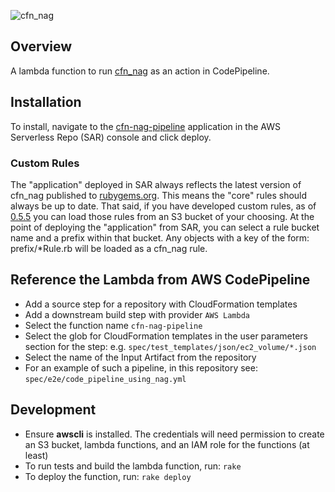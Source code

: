 ![cfn_nag](https://github.com/stelligent/cfn_nag/raw/master/logo.png?raw=true "cfn_nag")

## Overview
A lambda function to run [cfn_nag](https://github.com/stelligent/cfn_nag) as an action in CodePipeline.

## Installation
To install, navigate to the [cfn-nag-pipeline](https://console.aws.amazon.com/lambda/home?region=us-east-1#/create/app?applicationId=arn:aws:serverlessrepo:us-east-1:275155842945:applications/cfn-nag-pipeline) application in the AWS Serverless Repo (SAR) console and click deploy.

### Custom Rules
The "application" deployed in SAR always reflects the latest version of cfn_nag published to [rubygems.org](https://rubygems.org/gems/cfn-nag).  This means the "core" rules should always be up to date.  That said, if you have developed custom rules, as of [0.5.5](https://github.com/stelligent/cfn_nag/releases/tag/v0.5.5) you can load those rules from an S3 bucket of your choosing.  At the point of deploying the "application" from SAR, you can select a rule bucket name and a prefix within that bucket.  Any objects with a key of the form: prefix/\*Rule.rb will be loaded as a cfn_nag rule.

## Reference the Lambda from AWS CodePipeline

* Add a source step for a repository with CloudFormation templates
* Add a downstream build step with provider `AWS Lambda`
* Select the function name `cfn-nag-pipeline`
* Select the glob for CloudFormation templates in the user parameters section for the step: e.g. `spec/test_templates/json/ec2_volume/*.json`
* Select the name of the Input Artifact from the repository
* For an example of such a pipeline, in this repository see: `spec/e2e/code_pipeline_using_nag.yml`

## Development

* Ensure **awscli** is installed. The credentials will need permission to create an S3 bucket, lambda functions, and an IAM role for the functions (at least)
* To run tests and build the lambda function, run: `rake`
* To deploy the function, run: `rake deploy`
